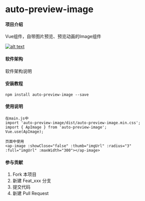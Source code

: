 # auto-preview-image

#### 项目介绍
Vue组件，自带图片预览、预览动画的Image组件

[![alt text](https://github.com/purestart/auto-preview-image/tree/master/src/screenshot/sample1.gif)](https://github.com/purestart/auto-preview-image/tree/master/src/screenshot/sample1.gif)

#### 软件架构
软件架构说明


#### 安装教程

    npm install auto-preview-image --save

#### 使用说明

    在main.js中
    import 'auto-preview-image/dist/auto-preview-image.min.css';
    import { ApImage } from 'auto-preview-image';
    Vue.use(ApImage);

    页面中使用
    <ap-image :showClose="false" :thumb="imgUrl" :radius="3" :full="imgUrl" :maxWidth="300"></ap-image>

#### 参与贡献

1. Fork 本项目
2. 新建 Feat_xxx 分支
3. 提交代码
4. 新建 Pull Request
